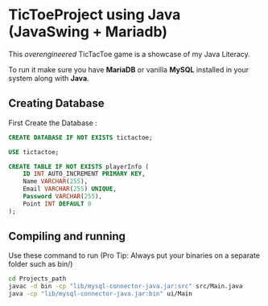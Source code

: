 # TicToeProject using Java (JavaSwing + Mariadb)
This _overengineered_ TicTacToe game is a showcase of my Java Literacy.

To run it make sure you have **MariaDB** or vanilla **MySQL** installed in your system along with **Java**.

## Creating Database
First Create the Database :
```sql
CREATE DATABASE IF NOT EXISTS tictactoe;

USE tictactoe;

CREATE TABLE IF NOT EXISTS playerInfo (
    ID INT AUTO_INCREMENT PRIMARY KEY,
    Name VARCHAR(255),
    Email VARCHAR(255) UNIQUE,
    Password VARCHAR(255),
    Point INT DEFAULT 0
);
```

## Compiling and running
Use these command to run (Pro Tip: Always put your binaries on a separate folder such as bin/)
```bash
cd Projects_path
javac -d bin -cp "lib/mysql-connector-java.jar:src" src/Main.java
java -cp "lib/mysql-connector-java.jar:bin" ui/Main
```
